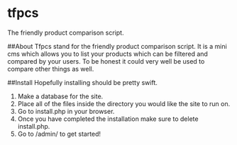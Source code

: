# tfpcs
The friendly product comparison script.

##About
Tfpcs stand for the friendly product comparison script. It is a mini cms which allows you to list your products which can be filtered and
compared by your users. To be honest it could very well be used to compare other things as well.

##Install
Hopefully installing should be pretty swift.

1) Make a database for the site.  
2) Place all of the files inside the directory you would like the site to run on.  
3) Go to install.php in your browser.  
4) Once you have completed the installation make sure to delete install.php.  
5) Go to /admin/ to get started!  
